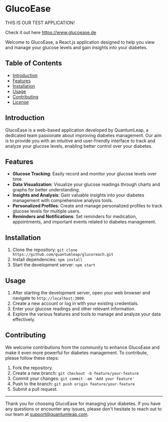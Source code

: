 # GlucoEase

THIS IS OUR TEST APPLICATION!

Check it out here https://www.glucoease.de

Welcome to GlucoEase, a React.js application designed to help you view and manage your glucose levels and gain insights into your diabetes. 

## Table of Contents
- [Introduction](#introduction)
- [Features](#features)
- [Installation](#installation)
- [Usage](#usage)
- [Contributing](#contributing)
- [License](#license)

## Introduction
GlucoEase is a web-based application developed by QuantumLeap, a dedicated team passionate about improving diabetes management. Our aim is to provide you with an intuitive and user-friendly interface to track and analyze your glucose levels, enabling better control over your diabetes.

## Features
- **Glucose Tracking**: Easily record and monitor your glucose levels over time.
- **Data Visualization**: Visualize your glucose readings through charts and graphs for better understanding.
- **Insights and Analysis**: Gain valuable insights into your diabetes management with comprehensive analysis tools.
- **Personalized Profiles**: Create and manage personalized profiles to track glucose levels for multiple users.
- **Reminders and Notifications**: Set reminders for medication, appointments, and important events related to diabetes management.

## Installation
1. Clone the repository: `git clone https://github.com/quantumleap/glucoreach.git`
2. Install dependencies: `npm install`
3. Start the development server: `npm start`

## Usage
1. After starting the development server, open your web browser and navigate to `http://localhost:3000`.
2. Create a new account or log in with your existing credentials.
3. Enter your glucose readings and other relevant information.
4. Explore the various features and tools to manage and analyze your data effectively.

## Contributing
We welcome contributions from the community to enhance GlucoEase and make it even more powerful for diabetes management. To contribute, please follow these steps:
1. Fork the repository.
2. Create a new branch: `git checkout -b feature/your-feature`
3. Commit your changes: `git commit -am 'Add your feature'`
4. Push to the branch: `git push origin feature/your-feature`
5. Submit a pull request.

---

Thank you for choosing GlucoEase for managing your diabetes. If you have any questions or encounter any issues, please don't hesitate to reach out to our team at [support@quantumleap.com](mailto:support@quantumleap.com).
